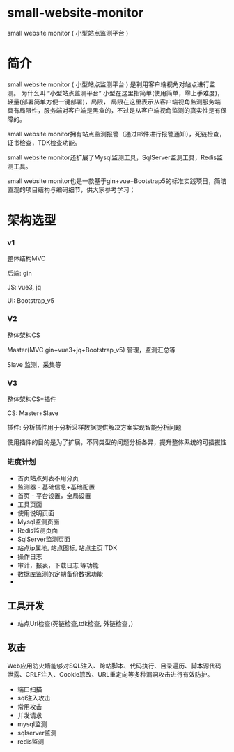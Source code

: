 # small-website-monitor
small website monitor ( 小型站点监测平台 ) 


# 简介

small website monitor ( 小型站点监测平台 ) 是利用客户端视角对站点进行监测。
为什么叫 “小型站点监测平台” 小型在这里指简单(使用简单，零上手难度)，轻量(部署简单方便一键部署)，局限，
局限在这里表示从客户端视角监测服务端具有局限性，服务端对客户端是黑盒的，不过是从客户端视角监测的真实性是有保障的。

small website monitor拥有站点监测报警（通过邮件进行报警通知），死链检查，证书检查，TDK检查功能。

small website monitor还扩展了Mysql监测工具，SqlServer监测工具，Redis监测工具。

small website monitor也是一款基于gin+vue+Bootstrap5的标准实践项目，简洁直观的项目结构与编码细节，供大家参考学习；

# 架构选型

### v1

整体结构MVC

后端: gin 

JS: vue3, jq

UI: Bootstrap_v5

### V2

整体架构CS

Master(MVC gin+vue3+jq+Bootstrap_v5) 管理，监测汇总等

Slave 监测，采集等

### V3

整体架构CS+插件

CS: Master+Slave

插件: 分析插件用于分析采样数据提供解决方案实现智能分析问题

使用插件的目的是为了扩展，不同类型的问题分析各异，提升整体系统的可插拔性


### 进度计划
- 首页站点列表不用分页
- 监测器 - 基础信息+基础配置
- 首页 - 平台设置，全局设置
- 工具页面  
- 使用说明页面
- Mysql监测页面
- Redis监测页面
- SqlServer监测页面
- 站点ip属地, 站点图标, 站点主页 TDK
- 操作日志
- 审计，报表，下载日志 等功能
- 数据库监测的定期备份数据功能
- 

## 工具开发
- 站点Uri检查(死链检查,tdk检查, 外链检查，)


## 攻击
Web应用防火墙能够对SQL注入、跨站脚本、代码执行、目录遍历、脚本源代码泄露、CRLF注入、Cookie篡改、URL重定向等多种漏洞攻击进行有效防护。

- 端口扫描
- sql注入攻击
- 常用攻击
- 并发请求
- mysql监测
- sqlserver监测
- redis监测
